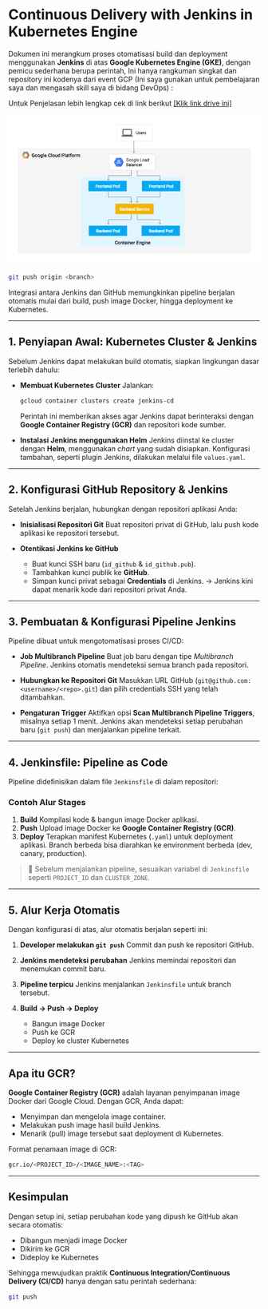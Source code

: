 # Continuous Delivery with Jenkins in Kubernetes Engine

Dokumen ini merangkum proses otomatisasi build dan deployment menggunakan **Jenkins** di atas **Google Kubernetes Engine (GKE)**, dengan pemicu sederhana berupa perintah, Ini hanya rangkuman singkat dan repository ini kodenya dari event GCP (Ini saya gunakan untuk pembelajaran saya dan mengasah skill saya di bidang DevOps) :

Untuk Penjelasan lebih lengkap cek di link berikut 
[[Klik link drive ini]](https://drive.google.com/file/d/1kgADA5Mw0RpyZ9z5FG-2ZnYEXzN4st5-/view?usp=sharing)

![Topology Application](https://github.com/MochamadAbdulRouf/Automation-Jenkins-With-Kubernetes/blob/master/topologi%20aplikasi%20jenkins%20kubernetes.png)



```bash
git push origin <branch>
```

Integrasi antara Jenkins dan GitHub memungkinkan pipeline berjalan otomatis mulai dari build, push image Docker, hingga deployment ke Kubernetes.

---

## 1. Penyiapan Awal: Kubernetes Cluster & Jenkins

Sebelum Jenkins dapat melakukan build otomatis, siapkan lingkungan dasar terlebih dahulu:

* **Membuat Kubernetes Cluster**
  Jalankan:

  ```bash
  gcloud container clusters create jenkins-cd
  ```

  Perintah ini memberikan akses agar Jenkins dapat berinteraksi dengan **Google Container Registry (GCR)** dan repositori kode sumber.

* **Instalasi Jenkins menggunakan Helm**
  Jenkins diinstal ke cluster dengan **Helm**, menggunakan *chart* yang sudah disiapkan.
  Konfigurasi tambahan, seperti plugin Jenkins, dilakukan melalui file `values.yaml`.

---

## 2. Konfigurasi GitHub Repository & Jenkins

Setelah Jenkins berjalan, hubungkan dengan repositori aplikasi Anda:

* **Inisialisasi Repositori Git**
  Buat repositori privat di GitHub, lalu push kode aplikasi ke repositori tersebut.

* **Otentikasi Jenkins ke GitHub**

  * Buat kunci SSH baru (`id_github` & `id_github.pub`).
  * Tambahkan kunci publik ke **GitHub**.
  * Simpan kunci privat sebagai **Credentials** di Jenkins.
    → Jenkins kini dapat menarik kode dari repositori privat Anda.

---

## 3. Pembuatan & Konfigurasi Pipeline Jenkins

Pipeline dibuat untuk mengotomatisasi proses CI/CD:

* **Job Multibranch Pipeline**
  Buat job baru dengan tipe *Multibranch Pipeline*. Jenkins otomatis mendeteksi semua branch pada repositori.

* **Hubungkan ke Repositori Git**
  Masukkan URL GitHub (`git@github.com:<username>/<repo>.git`) dan pilih credentials SSH yang telah ditambahkan.

* **Pengaturan Trigger**
  Aktifkan opsi **Scan Multibranch Pipeline Triggers**, misalnya setiap 1 menit.
  Jenkins akan mendeteksi setiap perubahan baru (`git push`) dan menjalankan pipeline terkait.

---

## 4. Jenkinsfile: Pipeline as Code

Pipeline didefinisikan dalam file `Jenkinsfile` di dalam repositori:

### Contoh Alur Stages

1. **Build**
   Kompilasi kode & bangun image Docker aplikasi.
2. **Push**
   Upload image Docker ke **Google Container Registry (GCR)**.
3. **Deploy**
   Terapkan manifest Kubernetes (`.yaml`) untuk deployment aplikasi.
   Branch berbeda bisa diarahkan ke environment berbeda (dev, canary, production).

> 🔧 Sebelum menjalankan pipeline, sesuaikan variabel di `Jenkinsfile` seperti `PROJECT_ID` dan `CLUSTER_ZONE`.

---

## 5. Alur Kerja Otomatis

Dengan konfigurasi di atas, alur otomatis berjalan seperti ini:

1. **Developer melakukan `git push`**
   Commit dan push ke repositori GitHub.
2. **Jenkins mendeteksi perubahan**
   Jenkins memindai repositori dan menemukan commit baru.
3. **Pipeline terpicu**
   Jenkins menjalankan `Jenkinsfile` untuk branch tersebut.
4. **Build → Push → Deploy**

   * Bangun image Docker
   * Push ke GCR
   * Deploy ke cluster Kubernetes

---

## Apa itu GCR?

**Google Container Registry (GCR)** adalah layanan penyimpanan image Docker dari Google Cloud.
Dengan GCR, Anda dapat:

* Menyimpan dan mengelola image container.
* Melakukan push image hasil build Jenkins.
* Menarik (pull) image tersebut saat deployment di Kubernetes.

Format penamaan image di GCR:

```bash
gcr.io/<PROJECT_ID>/<IMAGE_NAME>:<TAG>
```

---

## Kesimpulan

Dengan setup ini, setiap perubahan kode yang dipush ke GitHub akan secara otomatis:

* Dibangun menjadi image Docker
* Dikirim ke GCR
* Dideploy ke Kubernetes

Sehingga mewujudkan praktik **Continuous Integration/Continuous Delivery (CI/CD)** hanya dengan satu perintah sederhana:

```bash
git push
```
